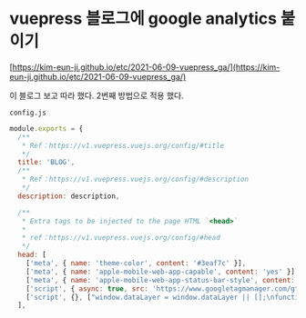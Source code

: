 # vuepress 블로그에 google analytics 붙이기

[https://kim-eun-ji.github.io/etc/2021-06-09-vuepress_ga/](https://kim-eun-ji.github.io/etc/2021-06-09-vuepress_ga/)

이 블로그 보고 따라 했다.
2번째 방법으로 적용 했다.

`config.js`
```js 
module.exports = {
  /**
   * Ref：https://v1.vuepress.vuejs.org/config/#title
   */
  title: 'BLOG',
  /**
   * Ref：https://v1.vuepress.vuejs.org/config/#description
   */
  description: description,

  /**
   * Extra tags to be injected to the page HTML `<head>`
   *
   * ref：https://v1.vuepress.vuejs.org/config/#head
   */
  head: [
    ['meta', { name: 'theme-color', content: '#3eaf7c' }],
    ['meta', { name: 'apple-mobile-web-app-capable', content: 'yes' }],
    ['meta', { name: 'apple-mobile-web-app-status-bar-style', content: 'black' }],
    ['script', { async: true, src: 'https://www.googletagmanager.com/gtag/js?id=G-672PNZBWWP'}],
    ['script', {}, ["window.dataLayer = window.dataLayer || [];\nfunction gtag(){dataLayer.push(arguments);}\ngtag('js', new Date());\ngtag('config', 'G-672PNZBWWP');"]],
  ],
```
<!--stackedit_data:
eyJoaXN0b3J5IjpbNTU1Mjk3NzQwLC0xOTc3MzQxOTc2LDIwND
Y3OTQzNTcsLTk1MTAwNjEwMl19
-->